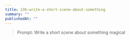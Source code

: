 ```yaml
---
title: 236-write-a-short-scene-about-something
summary: ""
publishedAt: ""
---
```


> Prompt: Write a short scene about something magical

